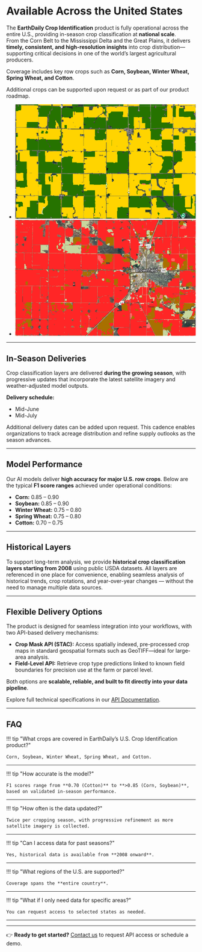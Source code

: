 <meta property="og:title" content="Discover EarthDaily's scalable crop classification solution for United States leveraging remote crops monitoring and AI. Real-time crop maps, and seamless API delivery for agriculture.">

# Available Across the United States

The **EarthDaily Crop Identification** product is fully operational across the entire U.S., providing in-season crop classification at **national scale**.  
From the Corn Belt to the Mississippi Delta and the Great Plains, it delivers **timely, consistent, and high-resolution insights** into crop distribution—supporting critical decisions in one of the world’s largest agricultural producers.

Coverage includes key row crops such as **Corn, Soybean, Winter Wheat, Spring Wheat, and Cotton**.

Additional crops can be supported upon request or as part of our product roadmap.

<div class="grid cards" markdown>

- ![US Iowa 2023](../../assets/agro/crop-identification/US_MidJuly2023_Iowa.png)
- ![US Texas 2024](../../assets/agro/crop-identification/US_MidJuly2024_Texas.png) 

</div>

---

## In-Season Deliveries

Crop classification layers are delivered **during the growing season**, with progressive updates that incorporate the latest satellite imagery and weather-adjusted model outputs.

**Delivery schedule:**
- Mid-June  
- Mid-July  

Additional delivery dates can be added upon request. This cadence enables organizations to track acreage distribution and refine supply outlooks as the season advances.

---

## Model Performance

Our AI models deliver **high accuracy for major U.S. row crops**. Below are the typical **F1 score ranges** achieved under operational conditions:

- **Corn:** 0.85 – 0.90  
- **Soybean:** 0.85 – 0.90  
- **Winter Wheat:** 0.75 – 0.80  
- **Spring Wheat:** 0.75 – 0.80  
- **Cotton:** 0.70 – 0.75  

---

## Historical Layers

To support long-term analysis, we provide **historical crop classification layers starting from 2008** using public USDA datasets. All layers are referenced in one place for convenience, enabling seamless analysis of historical trends, crop rotations, and year-over-year changes — without the need to manage multiple data sources.  

---

## Flexible Delivery Options

The product is designed for seamless integration into your workflows, with two API-based delivery mechanisms:

- **Crop Mask API (STAC):** Access spatially indexed, pre-processed crop maps in standard geospatial formats such as GeoTIFF—ideal for large-area analysis.  
- **Field-Level API:** Retrieve crop type predictions linked to known field boundaries for precision use at the farm or parcel level.  

Both options are **scalable, reliable, and built to fit directly into your data pipeline**.  

Explore full technical specifications in our [API Documentation](../Library/FieldLevel_CropMask_API_v11092025.md/).

---

## FAQ

!!! tip "What crops are covered in EarthDaily’s U.S. Crop Identification product?"

    Corn, Soybean, Winter Wheat, Spring Wheat, and Cotton.


****  
!!! tip "How accurate is the model?"

    F1 scores range from **0.70 (Cotton)** to **>0.85 (Corn, Soybean)**, based on validated in-season performance.


****  
!!! tip "How often is the data updated?"

    Twice per cropping season, with progressive refinement as more satellite imagery is collected.


**** 
!!! tip "Can I access data for past seasons?"

    Yes, historical data is available from **2008 onward**.


**** 
!!! tip "What regions of the U.S. are supported?"

    Coverage spans the **entire country**.


**** 
!!! tip "What if I only need data for specific areas?"

    You can request access to selected states as needed.


**** 

---

👉 **Ready to get started?** [Contact us](https://earthdaily.com/contact) to request API access or schedule a demo.